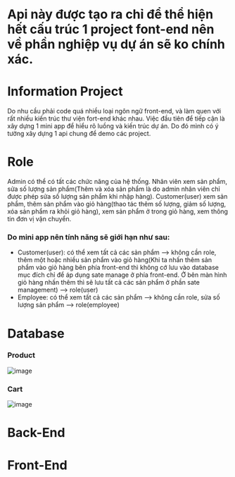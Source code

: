 # Api này được tạo ra chỉ để thể hiện hết cấu trúc 1 project font-end nên về phần nghiệp vụ dự án sẽ ko chính xác.

# Information Project
Do nhu cầu phải code quá nhiều loại ngôn ngữ front-end, và làm quen với rất nhiều kiến trúc thư viện fort-end khác nhau. Việc đầu tiên để tiếp cận là xây dựng 1 mini app để hiểu rõ luồng và kiến trúc dự án. Do đó mình có ý tưởng xây dựng 1 api chung để demo các project. 
# Role
Admin có thể có tất các chức năng của hệ thống.
Nhân viên xem sản phẩm, sửa số lượng sản phẩm(Thêm và xóa sản phẩm là do admin nhân viên chỉ được phép sửa số lượng sản phẩm khi nhập hàng).
Customer(user) xem sản phẩm, thêm sản phẩm vào giỏ hàng(thao tác thêm số lượng, giảm số lượng, xóa sản phẩm ra khỏi giỏ hàng), xem sản phẩm ở trong giỏ hàng, xem thông tin đơn vị vận chuyển.  
### Do mini app nên tính năng sẽ giới hạn như sau:
- Customer(user): có thể xem tất cả các sản phẩm --> không cần role, thêm một hoặc nhiều sản phẩm vào giỏ hàng(Khi ta nhấn thêm sản phẩm vào giỏ hàng bên phía front-end thì không cớ lưu vào database mục đích chỉ để áp dụng sate manage ở phía front-end. Ở bên màn hình giỏ hàng nhấn thêm thì sẽ lưu tất cả các sản phẩm ở phần sate management) --> role(user)
- Employee: có thể xem tất cả các sản phẩm --> không cần role, sửa số lượng sản phẩm --> role(employee)
# Database
### Product
![image](https://github.com/Dia2001/api-global/assets/88370983/31ffe3ef-3a32-44ad-ab2a-b6dc938c6ab8)


### Cart
![image](https://github.com/Dia2001/api-global/assets/88370983/165548b5-d218-426d-a686-e73a4994c221)


# Back-End
# Front-End

